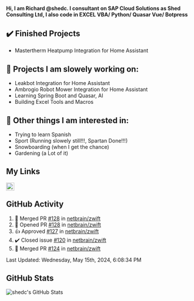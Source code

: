#### Hi, I am Richard @shedc. I consultant on SAP Cloud Solutions as Shed Consulting Ltd, I also code in EXCEL VBA/ Python/ Quasar Vue/ Botpress

## ✔️ Finished Projects
- Mastertherm Heatpump Integration for Home Assistant

## 👋 Projects I am slowely working on:
- Leakbot Integration for Home Assistant
- Ambrogio Robot Mower Integration for Home Assistant
- Learning Spring Boot and Quasar, AI
- Building Excel Tools and Macros

## 👀 Other things I am interested in:
- Trying to learn Spanish
- Sport (Running slowely still!!!, Spartan Done!!!)
- Snowboarding (when I get the chance)
- Gardening (a Lot of it)

## My Links
[<img align="left" alt="shedc | LinkedIn" width="22px" src="https://cdn.jsdelivr.net/npm/simple-icons@v3/icons/linkedin.svg" />][linkedin]

<br/>

## GitHub Activity
<!--RECENT_ACTIVITY:start-->
1. 🎉 Merged PR [#128](https://github.com/netbrain/zwift/pull/128) in [netbrain/zwift](https://github.com/netbrain/zwift)
2. 💪 Opened PR [#128](https://github.com/netbrain/zwift/pull/128) in [netbrain/zwift](https://github.com/netbrain/zwift)
3. 👍 Approved [#127](https://github.com/netbrain/zwift/pull/127#pullrequestreview-2057355641) in [netbrain/zwift](https://github.com/netbrain/zwift)
4. ✔️ Closed issue [#120](https://github.com/netbrain/zwift/issues/120) in [netbrain/zwift](https://github.com/netbrain/zwift)
5. 🎉 Merged PR [#124](https://github.com/netbrain/zwift/pull/124) in [netbrain/zwift](https://github.com/netbrain/zwift)
<!--RECENT_ACTIVITY:end-->
<!--RECENT_ACTIVITY:last_update-->
Last Updated: Wednesday, May 15th, 2024, 6:08:34 PM
<!--RECENT_ACTIVITY:last_update_end-->

## GitHub Stats
<img align="left" alt="shedc's GitHub Stats" src="https://github-readme-stats.vercel.app/api?username=shedc&show_icons=true&hide_title=true" />

[linkedin]: https://www.linkedin.com/in/richard-holmes-3314251/
